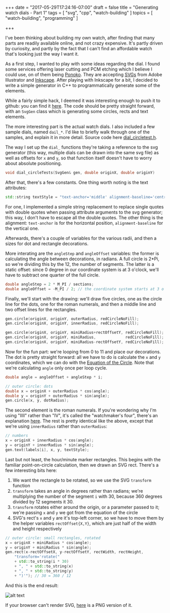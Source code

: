 +++
date = "2017-05-29T17:24:16-07:00"
draft = false
title = "Generating watch dials - Part 1"
tags = [ "svg", "cpp", "watch-building" ]
topics = [ "watch-building", "programming" ]

+++

I've been thinking about building my own watch, after finding that many parts are readily available online, and not crazy expensive. It's partly driven by curiosity, and partly by the fact that I can't find an affordable watch that's looking just the way I want it.

As a first step, I wanted to play with some ideas regarding the dial. I found some services offering laser cutting and PCM etching which I believe I could use, on of them being [Ponoko](http://www.ponoko.com). They are accepting [SVGs](https://www.w3.org/Graphics/SVG/) from Adobe Illustrator and [Inkscape](http://www.inkscape.org). After playing with Inkscape for a bit, I decided to write a simple generator in C++ to programmatically generate some of the elements.


<!--more-->

While a fairly simple hack, I deemed it was interesting enough to push it to github: you can find it [here](https://github.com/winkj/watch-dial-svggen). The code should be pretty straight forward, with an `SvgGen` class which is generating some circles, rects and text elements.

The more interesting part is the actual watch dials. I also included a few sample dials, named `dail_*`. I'd like to briefly walk through one of the samples, and explain it in more detail. Source code here [dial_circletest.h](https://github.com/winkj/watch-dial-svggen/blob/master/dial_circletests.h).

The way I set up the `dial_` functions they're taking a reference to the svg generator (this way, multiple dials can be drawn into the same svg file) as well as offsets for `x` and `y`, so that function itself doesn't have to worry about absolute positioning.

```c++
void dial_circleTests(SvgGen& gen, double originX, double originY)
```

After that, there's a few constants. One thing worth noting is the text attributes:
```c++
std::string textStyle = "text-anchor='middle' alignment-baseline='central' font-size='8'";
```
For one, I implemented a simple string replacement to replace single quotes with double quotes when passing attribute arguments to the svg generator; this way, I don't have to escape all the double quotes. The other thing is the alignment: `text-anchor` is for the horizontal position, `alignment-baseline` for the vertical one.

Afterwards, there's a couple of variables for the various radii, and then a sizes for dot and rectangle decorations.

More interating are the `angleStep` and `angleOffset` variables: the former is calculating the angle between decorations, in radians. A full circle is 2*Pi, so we're dividing this by the 12, the number of segments. The latter is a static offset: since 0 degree in our coordinate system is at 3 o'clock, we'll have to subtract one quarter of the full circle.

```cpp
double angleStep = 2 * M_PI / sections;
double angleOffset = -M_PI / 2; // the coordinate system starts at 3 o'clock
```

Finally, we'll start with the drawing: we'll draw five circles, one as the circle line for the dots, one for the roman numerals, and then a middle line and two offset lines for the rectangles.

```cpp
gen.circle(originX, originY, outerRadius, redCircleNoFill);
gen.circle(originX, originY, innerRadius, redCircleNoFill);

gen.circle(originX, originY, miniRadius+rectOffsetY, redCircleNoFill);
gen.circle(originX, originY, miniRadius,             redCircleNoFill);
gen.circle(originX, originY, miniRadius-rectOffsetY, redCircleNoFill);
```

Now for the fun part: we're looping from 0 to 11 and place our decorations. The dot is pretty straight forward: all we have to do is calculate the `x` and `y` coordinates, which we can do with the [Equation of the Circle](https://en.wikipedia.org/wiki/Circle#Equations). Note that we're calculating `angle` only once per loop cycle.

```cpp
double angle = angleOffset + angleStep * i;

// outer circle: dots
double x = originX + outerRadius * cos(angle);
double y = originY + outerRadius * sin(angle);
gen.circle(x, y, dotRadius);
```   

The second element is the roman numerals. If you're wondering why I'm using "IIII" rather than "IV", it's called the "watchmaker's four", there's an explanation [here](http://www.orientalwatchsite.com/the-watchmakers-four-why-some-watches-use-iiii-instead-of-iv/). The rest is pretty identical like the above, except that we're using `innerRadius` rather than `outerRadius`:

```cpp
// numbers
x = originX + innerRadius * cos(angle);
y = originY + innerRadius * sin(angle);
gen.text(labels[i], x, y, textStyle);
```

Last but not least, the hour/minute marker rectangles. This begins with the familiar point-on-circle calculation, then we drawn an SVG rect. There's a few interesting bits here:

1. We want the rectangle to be rotated, so we use the SVG `transform` function
2. `transform` takes an angle in degrees rather than radians; we're multiplying the number of the segment `i` with 30, because 360 degrees divided by 12 segments it 30.
3. `transform` rotates either around the origin, or a parameter passed to it; we're passing `x` and `y` we got from the equation of the circle
4. SVG's rect's `x` and `y` are it's top-left corner, so we have to move them by the helper variables `rectOffset{X,Y}`, which are just half of the width and height respectively

```cpp
// outer circle: small rectangles, rotated
x = originX + miniRadius * cos(angle);
y = originY + miniRadius * sin(angle);
gen.rect(x-rectOffsetX, y-rectOffsetY, rectWidth, rectHeight,
    "transform='rotate("
    + std::to_string(i * 30)
    + ", " + std::to_string(x)
    + ", " + std::to_string(y)
    + ")'"); // 30 = 360 / 12
```

And this is the end result:

![alt text](/img/test-2.svg)

If your browser can't render SVG, [here](/img/test-2.png) is a PNG version of it.
